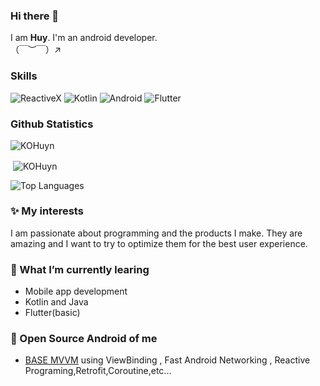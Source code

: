 ### Hi there 👋

I am **Huy**. I'm an android developer.</br>
（￣︶￣）↗　

### Skills
![ReactiveX](https://img.shields.io/badge/reactiveX-%23E4405F.svg?&style=for-the-badge)
![Kotlin](https://img.shields.io/badge/kotlin-%23FF5722.svg?&style=for-the-badge&logo=kotlin&logoColor=white)
![Android](https://img.shields.io/badge/android-teal.svg?&style=for-the-badge&logo=android&logoColor=white")
![Flutter](https://img.shields.io/badge/flutter-%233498DB.svg?&style=for-the-badge&logo=flutter&logoColor=white)

### Github Statistics
<p align="left"> <img src="https://komarev.com/ghpvc/?username=KOHuyn&label=Profile%20views&color=0e75b6&style=flat" alt="KOHuyn" /> </p>
<p>&nbsp;<img align="center" src="https://github-readme-stats.vercel.app/api?username=KOHuyn&show_icons=true&locale=en" alt="KOHuyn" /></p>

![Top Languages](https://github-readme-stats.vercel.app/api/top-langs/?username=KOHuyn&layout=compact&langs_count=10&hide=html,css,dockerfile,cmake)

### ✨ My interests 
I am passionate about programming and the products I make.
They are amazing and I want to try to optimize them for the best user experience.

### 🌱 What I’m currently learing
* Mobile app development
* Kotlin and Java
* Flutter(basic)
### 🎉 Open Source Android of me
* [BASE MVVM](https://github.com/KOHuyn/BaseMVVM) using ViewBinding , Fast Android Networking , Reactive Programing,Retrofit,Coroutine,etc...
